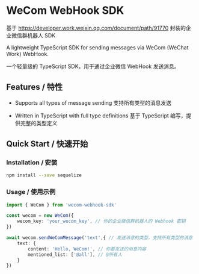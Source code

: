 # WeCom WebHook SDK

基于 https://developer.work.weixin.qq.com/document/path/91770 封装的企业微信群机器人 SDK

A lightweight TypeScript SDK for sending messages via WeCom (WeChat Work) WebHook.

 一个轻量级的 TypeScript SDK，用于通过企业微信 WebHook 发送消息。

## Features / 特性

- Supports all types of message sending
  支持所有类型的消息发送

- Written in TypeScript with full type definitions
  基于 TypeScript 编写，提供完整的类型定义

## Quick Start / 快速开始

### Installation / 安装

```sh
npm install --save sequelize
```

### Usage / 使用示例

```typescript
import { WeCom } from 'wecom-webhook-sdk'

const wecom = new WeCom({
    wecom_key: 'your_wecom_key', // 你的企业微信群机器人的 Webhook 密钥
})

await wecom.sendWeComMessage('text',{ // 发送消息的类型，支持所有类型的消息
    text: {
        content: 'Hello, WeCom!', // 你要发送的消息内容
        mentioned_list: ['@all'], // @所有人
    }
})
```

